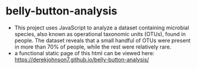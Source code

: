 # belly-button-analysis

- This project uses JavaScript to analyze a dataset containing microbial species, also known as operational taxonomic units (OTUs), found in people. The dataset reveals that a small handful of OTUs were present in more than 70% of people, while the rest were relatively rare.
- a functional static page of this html can be viewed here: https://derekjohnson7.github.io/belly-button-analysis/
